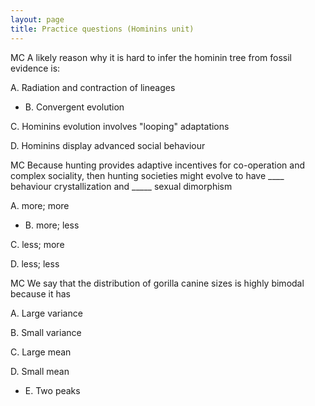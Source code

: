 ```yaml
---
layout: page
title: Practice questions (Hominins unit)
---
```


MC A likely reason why it is hard to infer the hominin tree from fossil evidence is:

A. Radiation and contraction of lineages

* B. Convergent evolution

C. Hominins evolution involves "looping" adaptations

D. Hominins display advanced social behaviour

MC Because hunting provides adaptive incentives for co-operation and complex sociality, then hunting societies might evolve to have ____ behaviour crystallization and _____ sexual dimorphism

A. more; more

* B. more; less

C. less; more

D. less; less

MC We say that the distribution of gorilla canine sizes is highly bimodal because it has

A. Large variance

B. Small variance

C. Large mean

D. Small mean

* E. Two peaks

